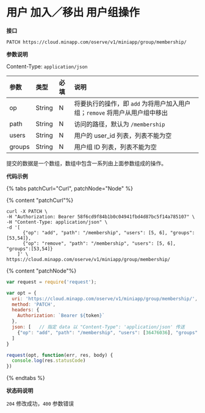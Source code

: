 # 用户 加入／移出 用户组操作

**接口**

`PATCH https://cloud.minapp.com/oserve/v1/miniapp/group/membership/`

**参数说明**

Content-Type: `application/json`

| 参数    | 类型    | 必填 | 说明 |
| :-------| :----- | :-- | :-- |
| op      | String | N   | 将要执行的操作，即 `add` 为将用户加入用户组；`remove` 将用户从用户组中移出 |
| path    | String | N   | 访问的路径，默认为 `/membership` |
| users   | String | N   | 用户的 user_id 列表，列表不能为空 |
| groups  | String | N   | 用户组 ID 列表，列表不能为空 |

提交的数据是一个数组，数组中包含一系列由上面参数组成的操作。

**代码示例**

{% tabs patchCurl="Curl", patchNode="Node" %}

{% content "patchCurl"%}

```
curl -X PATCH \
-H "Authorization: Bearer 58f6cd9f84b1b0c04941fbd4d87bc5f14a785107" \
-H "Content-Type: application/json" \
-d '[
      {"op": "add", "path": "/membership", "users": [5, 6], "groups": [53,54]},
      {"op": "remove", "path": "/membership", "users": [5, 6], "groups":[53,54]}
    ]' \
https://cloud.minapp.com/oserve/v1/miniapp/group/membership/
```

{% content "patchNode"%}

```js
var request = require('request');

var opt = {
  uri: 'https://cloud.minapp.com/oserve/v1/miniapp/group/membership/',
  method: 'PATCH',
  headers: {
    Authorization: `Bearer ${token}`
  },
  json: [   // 指定 data 以 "Content-Type": 'application/json' 传送
    {"op": "add", "path": "/membership", "users": [36476036], "groups": [561]}
  ]
}

request(opt, function(err, res, body) {
  console.log(res.statusCode)
})
```

{% endtabs %}

**状态码说明**

`204` 修改成功，`400` 参数错误